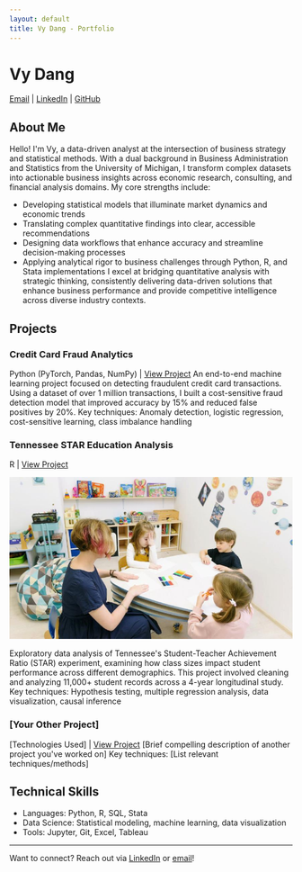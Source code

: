```yaml
---
layout: default
title: Vy Dang - Portfolio
---
```

# Vy Dang
[Email](mailto:vykdang@gmail.com) | [LinkedIn](https://www.linkedin.com/in/khanh-vy-dang/) | [GitHub](https://github.com/vydang02)
## About Me
Hello! I'm Vy, a data-driven analyst at the intersection of business strategy and statistical methods. With a dual background in Business Administration and Statistics from the University of Michigan, I transform complex datasets into actionable business insights across economic research, consulting, and financial analysis domains.
My core strengths include:
* Developing statistical models that illuminate market dynamics and economic trends
* Translating complex quantitative findings into clear, accessible recommendations
* Designing data workflows that enhance accuracy and streamline decision-making processes
* Applying analytical rigor to business challenges through Python, R, and Stata implementations
I excel at bridging quantitative analysis with strategic thinking, consistently delivering data-driven solutions that enhance business performance and provide competitive intelligence across diverse industry contexts.
## Projects
### Credit Card Fraud Analytics
Python (PyTorch, Pandas, NumPy) | [View Project](https://github.com/vydang02/STATS-507-Credit-Card-Fraud-Detection-NLP-Model)
An end-to-end machine learning project focused on detecting fraudulent credit card transactions. Using a dataset of over 1 million transactions, I built a cost-sensitive fraud detection model that improved accuracy by 15% and reduced false positives by 20%.
Key techniques: Anomaly detection, logistic regression, cost-sensitive learning, class imbalance handling
### Tennessee STAR Education Analysis
R | [View Project](https://github.com/vydang02/Tennessee-STAR-EDA-Project)

![Student](/images/students-learning-teacher_840x480.jpg)

Exploratory data analysis of Tennessee's Student-Teacher Achievement Ratio (STAR) experiment, examining how class sizes impact student performance across different demographics. This project involved cleaning and analyzing 11,000+ student records across a 4-year longitudinal study.
Key techniques: Hypothesis testing, multiple regression analysis, data visualization, causal inference
### [Your Other Project]
[Technologies Used] | [View Project](#)
[Brief compelling description of another project you've worked on]
Key techniques: [List relevant techniques/methods]
## Technical Skills
- Languages: Python, R, SQL, Stata
- Data Science: Statistical modeling, machine learning, data visualization
- Tools: Jupyter, Git, Excel, Tableau
---
Want to connect? Reach out via [LinkedIn](https://www.linkedin.com/in/khanh-vy-dang/) or [email](mailto:vykdang@gmail.com)!
